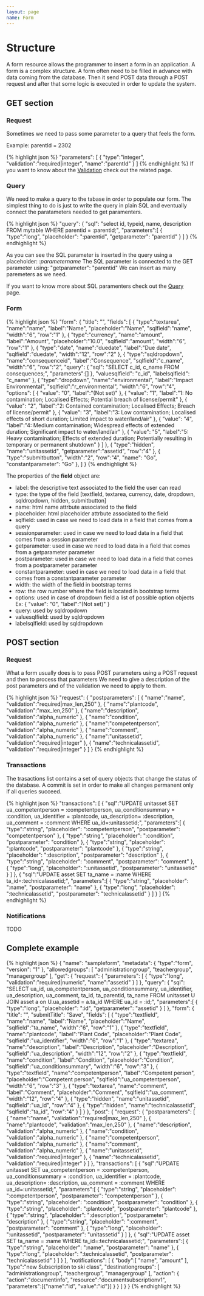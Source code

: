 ```yaml
---
layout: page
name: Form
---
```


# Structure

A form resource allows the programmer to insert a form in an application. 
A form is a complex structure. A form often need to be filled in advance with data coming from the database.
Then it send POST data through a POST request and after that some logic is executed in order to update the 
system.

## GET section 

### Request

Sometimes we need to pass some parameter to a query that feels the form.

Example: parentId = 2302

{% highlight json %}
"parameters": [
  { "type":"integer", "validation":"required|integer", "name":"parentId" }
]
{% endhighlight %}
If you want to know about the <a href="{{site.baseurl}}/docs/validation">Validation</a> check out the related page.

### Query

We need to make a query to the tabase in order to populate our form.
The simplest thing to do is just to write the query in plain SQL and eventually connect the paratameters needed to get paramenters.

{% highlight json %}
"query": {
  "sql": "select id, typeid, name, description FROM mytable WHERE parentid = :parentid;",
  "parameters":[
    { "type":"long", "placeholder": ":parentid", "getparameter": "parentId" }
  ]
}
{% endhighlight %}

As you can see the SQL parameter is inserted in the query using a placeholder: *:parametername*
The SQL parameter is connected to the GET parameter using: "getparameter": "parentid"
We can insert as many paremeters as we need.

If you want to know more about SQL paramenters check out the <a href="{{site.baseurl}}/docs/query">Query</a> page.

### Form

{% highlight json %}
"form": {
  "title": "",
  "fields": [
    { "type":"textarea", "name":"name", "label":"Name", "placeholder":"Name", "sqlfield":"name", "width":"6", "row":"1" },
    { "type":"currency", "name":"amount", "label":"Amount", "placeholder":"10.0", "sqlfield":"amount", "width":"6", "row":"1" },
    { "type":"date", "name":"duedate", "label":"Due date", "sqlfield":"duedate", "width":"12", "row":"2" },
    { "type":"sqldropdown", "name":"consequenceid", "label":"Consequence", "sqlfield":"c_name", "width":"6", "row":"2",
      "query": {
        "sql": "SELECT c_id, c_name FROM consequences;",
        "parameters":[]
      },
      "valuesqlfield": "c_id",
      "labelsqlfield": "c_name"
    },
    { "type":"dropdown", "name":"environmental", "label":"Impact Environmental", "sqlfield":"r_environmental", "width":"6", "row":"4", "options": [
      { "value": "0", "label":"(Not set)" },
      { "value": "1", "label":"1: No contamination; Localised Effects; Potential breach of license/permit" },
      { "value": "2", "label":"2: Contained contamination; Localised Effects; Breach of license/permit" },
      { "value": "3", "label":"3: Low contamination; Localised effects of short duration; Limited impact to water/land/air" },
      { "value": "4", "label":"4: Medium contamination; Widespread effects of extended duration; Significant impact to water/land/air" },
      { "value": "5", "label":"5: Heavy contamination; Effects of extended duration; Potentially resulting in temporary or permanent shutdown" }
      ]
    },
    { "type":"hidden", "name":"unitassetid", "getparameter":"assetid", "row":"4" },
	{ "type":"submitbutton", "width":"2", "row":"4", "name": "Go", "constantparameter": "Go" },
  ]
}
{% endhighlight %}

The properties of the **field** object are:

* label: the descriptive text associated to the field the user can read
* type: the type of the field [textfield, textarea, currency, date, dropdown, sqldropdown, hidden, submitbutton]
* name: html name attrbute associated to the field
* placeholder: html placeholder attrbute associated to the field
* sqlfield: used in case we need to load data in a field that comes from a query
* sessionparameter: used in case we need to load data in a field that comes from a session parameter
* getparameter: used in case we need to load data in a field that comes from a getparameter parameter
* postparameter: used in case we need to load data in a field that comes from a postparameter parameter
* constantparameter: used in case we need to load data in a field that comes from a constantparameter parameter
* width: the width of the field in bootstrap terms
* row: the row number where the field is located in bootstrap terms
* options: used in case of dropdown field a list of possible option objects Ex: { "value": "0", "label":"(Not set)" }
* query: used by sqldropdown
* valuesqlfield: used by sqldropdown
* labelsqlfield: used by sqldropdown

## POST section

### Request

What a form usually does is to pass POST parameters using a POST request and then to process that parameters
We need to give a description of the post parameters and of the validation we need to apply to them.

{% highlight json %}
"request": {
  "postparameters": [
    { "name":"name", "validation":"required|max_len,250" },
    { "name":"plantcode", "validation":"max_len,250" },
    { "name":"description", "validation":"alpha_numeric" },
    { "name":"condition", "validation":"alpha_numeric" },
    { "name":"competentperson", "validation":"alpha_numeric" },
    { "name":"comment", "validation":"alpha_numeric" },
    { "name":"unitassetid", "validation":"required|integer" },
    { "name":"technicalassetid", "validation":"required|integer" }
  ]
}
{% endhighlight %}

### Transactions

The trasactions list contains a set of query objects that change the status of the database.
A commit is set in order to make all changes permanent only if all queries succeed.

{% highlight json %}
"transactions": [
  {
    "sql":"UPDATE unitasset SET ua_competentperson = :competentperson, ua_conditionsummary = :condition, ua_identifier = :plantcode, ua_description= :description, ua_comment = :comment WHERE ua_id=:unitassetid;",
    "parameters":[
      { "type":"string", "placeholder": ":competentperson", "postparameter": "competentperson" },
      { "type":"string", "placeholder": ":condition", "postparameter": "condition" },
      { "type":"string", "placeholder": ":plantcode", "postparameter": "plantcode" },
      { "type":"string", "placeholder": ":description", "postparameter": "description" },
      { "type":"string", "placeholder": ":comment", "postparameter": "comment" },
      { "type":"long", "placeholder": ":unitassetid", "postparameter": "unitassetid" }
    ]
  },
  {
    "sql":"UPDATE asset SET ta_name = :name WHERE ta_id=:technicalassetid;",
    "parameters":[
      { "type":"string", "placeholder": ":name", "postparameter": "name" },
      { "type":"long", "placeholder": ":technicalassetid", "postparameter": "technicalassetid" }
    ]
  }
]
{% endhighlight %}

### Notifications

TODO

## Complete example

{% highlight json %}
{
  "name": "sampleform",
  "metadata": { "type":"form", "version": "1" },
  "allowedgroups": [ "administrationgroup", "teachergroup", "managergroup" ],
  "get": {
    "request": {
      "parameters": [
        { "type":"long", "validation":"required|numeric", "name":"assetid" }
      ]
    },
    "query": {
      "sql": "SELECT ua_id, ua_competentperson, ua_conditionsummary, ua_identifier, ua_description, ua_comment, ta_id, ta_parentid, ta_name FROM unitasset U JOIN asset a on U.ua_assetid = a.ta_id WHERE ua_id = :id;",
      "parameters":[
        { "type":"long", "placeholder": ":id", "getparameter": "assetid" }
      ]
    },
    "form": {
      "title": "",
      "submitTitle": "Save",
      "fields": [
        { "type":"textfield", "name":"name", "label":"Name", "placeholder":"Name", "sqlfield":"ta_name", "width":"6", "row":"1" },
        { "type":"textfield", "name":"plantcode", "label":"Plant Code", "placeholder":"Plant Code", "sqlfield":"ua_identifier", "width":"6", "row":"1" },
        { "type":"textarea", "name":"description", "label":"Description", "placeholder":"Description", "sqlfield":"ua_description", "width":"12", "row":"2" },
        { "type":"textfield", "name":"condition", "label":"Condition", "placeholder":"Condition", "sqlfield":"ua_conditionsummary", "width":"6", "row":"3" },
        { "type":"textfield", "name":"competentperson", "label":"Competent person", "placeholder":"Competent person", "sqlfield":"ua_competentperson", "width":"6", "row":"3" },
        { "type":"textarea", "name":"comment", "label":"Comment", "placeholder":"Comment", "sqlfield":"ua_comment", "width":"12", "row":"4" },
        { "type":"hidden", "name":"unitassetid", "sqlfield":"ua_id", "row":"4" },
        { "type":"hidden", "name":"technicalassetid", "sqlfield":"ta_id", "row":"4" }
      ]
    }
  },
  "post": {
    "request": {
      "postparameters": [
        { "name":"name", "validation":"required|max_len,250" },
        { "name":"plantcode", "validation":"max_len,250" },
        { "name":"description", "validation":"alpha_numeric" },
        { "name":"condition", "validation":"alpha_numeric" },
        { "name":"competentperson", "validation":"alpha_numeric" },
        { "name":"comment", "validation":"alpha_numeric" },
        { "name":"unitassetid", "validation":"required|integer" },
        { "name":"technicalassetid", "validation":"required|integer" }
      ]
    },
    "transactions": [
      {
        "sql":"UPDATE unitasset SET ua_competentperson = :competentperson, ua_conditionsummary = :condition, ua_identifier = :plantcode, ua_description= :description, ua_comment = :comment WHERE ua_id=:unitassetid;",
        "parameters":[
          { "type":"string", "placeholder": ":competentperson", "postparameter": "competentperson" },
          { "type":"string", "placeholder": ":condition", "postparameter": "condition" },
          { "type":"string", "placeholder": ":plantcode", "postparameter": "plantcode" },
          { "type":"string", "placeholder": ":description", "postparameter": "description" },
          { "type":"string", "placeholder": ":comment", "postparameter": "comment" },
          { "type":"long", "placeholder": ":unitassetid", "postparameter": "unitassetid" }
        ]
      },
      {
        "sql":"UPDATE asset SET ta_name = :name WHERE ta_id=:technicalassetid;",
        "parameters":[
          { "type":"string", "placeholder": ":name", "postparameter": "name" },
          { "type":"long", "placeholder": ":technicalassetid", "postparameter": "technicalassetid" }
        ]
      }
    ],
    "notifications": [
      {
        "body":[ "name", "amount" ],
        "type":"new Subscription to ski class",
        "destinationgroups": [ "administrationgroup", "teachergroup", "managergroup" ],
        "action": { "action":"documentinfo", "resource":"documentsubscriptionv1", "parameters":[{"name":"id", "value":"id"}] }
      }
    ]
  }
}
{% endhighlight %}

